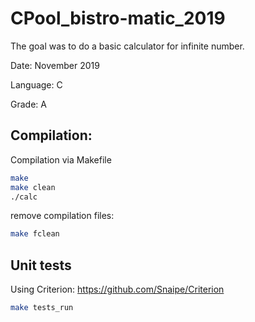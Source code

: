 # CPool_bistro-matic_2019

The goal was to do a basic calculator for infinite number.  

Date: November 2019

Language: C

Grade: A  

## Compilation:

Compilation via Makefile  
```bash
make
make clean
./calc
```

remove compilation files:
```bash
make fclean
```

## Unit tests

Using Criterion: https://github.com/Snaipe/Criterion

```bash
make tests_run
```
